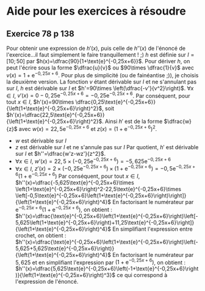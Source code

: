 # Aide pour les exercices à résoudre
## Exercice 78 p 138

Pour obtenir une expression de $h'(x)$, puis celle de $h''(x)$ de l'énoncé de l'exercice...il faut simplement le faire tranquillement ! ;)
$h$ est définie sur $I=[10;50]$ par $h(x)=\dfrac{90}{1+\text{e}^{-0,25x+6}}$.
Pour dériver $h$, on peut l'écrire sous la forme $\dfrac{u}{v}$ ou $90\times \dfrac{1}{v}$ avec $v(x)=1+\text{e}^{-0,25x+6}$.
Pour plus de simplicité (ou de fainéantise ;)), je choisis la deuxième version.
La fonction $v$ étant dérivable sur $I$ et ne s'annulant pas sur $I$, $h$ est dérivable sur $I$ et $h'=90\times \left(\dfrac{-v'}{v^2}\right)$.
$\forall x\in I$, $v'(x)=0-0,25\text{e}^{-0,25x+6}=-0,25\text{e}^{-0,25x+6}$.
Par conséquent, pour tout $x\in I$, $h'(x)=90\times \dfrac{0,25\text{e}^{-0,25x+6}}{\left(1+\text{e}^{-0,25x+6}\right)^2}$,
soit $h'(x)=\dfrac{22,5\text{e}^{-0,25x+6}}{\left(1+\text{e}^{-0,25x+6}\right)^2}$.
Ainsi $h'$ est de la forme $\dfrac{w}{z}$ avec $w(x)=22,5\text{e}^{-0,25x+6}$ et $z(x)=\left(1+\text{e}^{-0,25x+6}\right)^2$.
- $w$ est dérivable sur $I$
- $z$ est dérivable sur $I$ et ne s'annule pas sur $I$
Par quotient, $h'$ est dérivable sur $I$ et $h''=\dfrac{w'z-wz'}{z^2}$.
- $\forall x\in I$, $w'(x)=22,5\times \left(-0,25\text{e}^{-0,25x+6}\right)=-5,625\text{e}^{-0,25x+6}$
- $\forall x\in I$, $z'(x)=2\times \left(-0,25\text{e}^{-0,25x+6}\right)\times \left(1+\text{e}^{-0,25x+6}\right)=-0,5\text{e}^{-0,25x+6}\left(1+\text{e}^{-0,25x+6}\right)$
Par conséquent, pour tout $x\in I$,
$h''(x)=\dfrac{-5,625\text{e}^{-0,25x+6}\times \left(1+\text{e}^{-0,25x+6}\right)^2-22,5\text{e}^{-0,25x+6}\times \left[-0,5\text{e}^{-0,25x+6}\left(1+\text{e}^{-0,25x+6}\right)\right]}{\left(1+\text{e}^{-0,25x+6}\right)^4}$
En factorisant le numérateur par $\text{e}^{-0,25x+6}\left(1+\text{e}^{-0,25x+6}\right)$, on obtient :
$h''(x)=\dfrac{\text{e}^{-0,25x+6}\left(1+\text{e}^{-0,25x+6}\right)\left[-5,625\left(1+\text{e}^{-0,25x+6}\right)+11,25\text{e}^{-0,25x+6}\right]}{\left(1+\text{e}^{-0,25x+6}\right)^4}$
En simplifiant l'expression entre crochet, on obtient :
$h''(x)=\dfrac{\text{e}^{-0,25x+6}\left(1+\text{e}^{-0,25x+6}\right)\left(-5,625+5,625\text{e}^{-0,25x+6}\right)}{\left(1+\text{e}^{-0,25x+6}\right)^4}$
En factorisant le numérateur par $5,625$ et en simplifiant l'expression par $\left(1+\text{e}^{-0,25x+6}\right)$, on obtient :
$h''(x)=\dfrac{5,625\text{e}^{-0,25x+6}\left(-1+\text{e}^{-0,25x+6}\right)}{\left(1+\text{e}^{-0,25x+6}\right)^3}$
ce qui correspond à l'expression de l'énoncé.